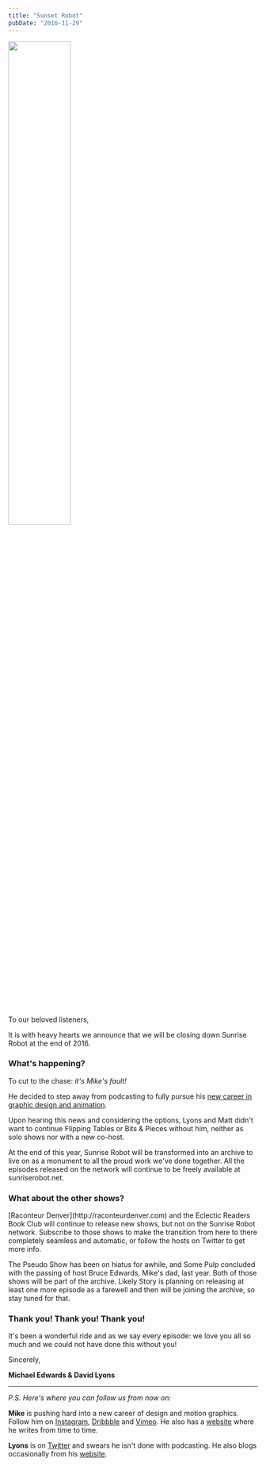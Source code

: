 ```yaml
---
title: "Sunset Robot"
pubDate: "2016-11-29"
---
```

<img class="pull-right img-responsive" height="50%" width="50%" src="/images/assets/robot_circle.png"/>

To our beloved listeners,

It is with heavy hearts we announce that we will be closing down Sunrise Robot at the end of 2016.

<h3>What's happening?</h3>

To cut to the chase: _it's Mike's fault!_

He decided to step away from podcasting to fully pursue his [new career in graphic design and animation](http://vimeo.com/pseudomichael).

Upon hearing this news and considering the options, Lyons and Matt didn't want to continue Flipping Tables or Bits & Pieces without him, neither as solo shows nor with a new co-host.

At the end of this year, Sunrise Robot will be transformed into an archive to live on as a monument to all the proud work we've done together. All the episodes released on the network will continue to be freely available at sunriserobot.net.

<h3>What about the other shows?</h3>
[Raconteur Denver](http://raconteurdenver.com) and the Eclectic Readers Book Club will continue to release new shows, but not on the Sunrise Robot network. Subscribe to those shows to make the transition from here to there completely seamless and automatic, or follow the hosts on Twitter to get more info.

The Pseudo Show has been on hiatus for awhile, and Some Pulp concluded with the passing of host Bruce Edwards, Mike's dad, last year. Both of those shows will be part of the archive. Likely Story is planning on releasing at least one more episode as a farewell and then will be joining the archive, so stay tuned for that.

<h3>Thank you! Thank you! Thank you!</h3>

It's been a wonderful ride and as we say every episode: we love you all so much and we could not have done this without you!

Sincerely,

**Michael Edwards &amp; David Lyons**

<hr/>

_P.S. Here's where you can follow us from now on:_

**Mike** is pushing hard into a new career of design and motion graphics. Follow him on [Instagram](http://instagram.com/pseudomichael), [Dribbble](http://dribbble.com/pseudomichael) and [Vimeo](http://vimeo.com/pseudomichael). He also has a [website](http://pseudomichael.com) where he writes from time to time.

**Lyons** is on [Twitter](http://twitter.com/lyonsinbeta) and swears he isn't done with podcasting. He also blogs occasionally from his [website](http://lyonsinbeta.com).
